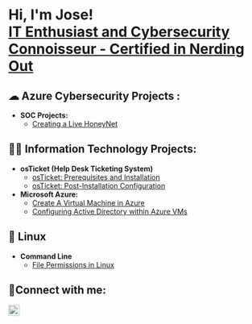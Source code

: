 <h1>Hi, I'm Jose! <br/><a href="https://www.linkedin.com/in/jose-pep-zayas/"">IT Enthusiast and Cybersecurity Connoisseur - Certified in Nerding Out</a>


<h2>&#9729; Azure Cybersecurity Projects :</h2>
  
- <b>SOC Projects:</b>
  - [Creating a Live HoneyNet](https://github.com/its-pep/Azure-SOC-HoneyNet)
  
<h2>👨‍💻 Information Technology Projects:</h2>

- <b>osTicket (Help Desk Ticketing System)</b>
  - [osTicket: Prerequisites and Installation](https://github.com/its-pep/osticket-prereq)
  - [osTicket: Post-Installation Configuration](https://github.com/its-pep/osTicket)
- <b> Microsoft Azure:</b>
  - [Create A Virtual Machine in Azure ](https://github.com/its-pep/Creating-A-Virtual-Machine)
  - [Configuring Active Directory within Azure VMs](https://github.com/its-pep/Active-Directory-set-up)
  
<h2>🐧 Linux</h2>
  
- <b>Command Line</b>
  - [File Permissions in Linux](https://github.com/its-pep/File-permissions-in-Linux)
  
  
<h2>🤳Connect with me:</h2>
  
[<img align="left" alt="Jose | LinkedIn" width="22px" src="https://cdn.jsdelivr.net/npm/simple-icons@v3/icons/linkedin.svg" />][linkedin]  
  
[linkedin]: https://linkedin.com/in/jose-pep-zayas 
